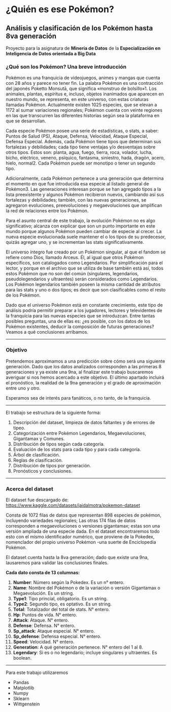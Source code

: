 # ¿Quién es ese Pokémon?
## Análisis y clasificación de los Pokémon hasta 8va generación
Proyecto para la asignatura de **Minería de Datos** de la **Especialización en Inteligencia de Datos orientada a Big Data** 

### ¿Qué son los Pokémon? Una breve introducción 

Pokémon es una franquicia de videojuegos, animes y mangas que cuenta con 28 años y parece no tener fin. La palabra Pokémon es una contracción del japonés Poketto Monsutā, que significa «monstruo de bolsillo»1. Los animales, plantas, espíritus e, incluso, objetos inanimados que aparecen en nuestro mundo, se representa, en este universo, con estas criaturas llamadas Pokémon. Actualmente existen 1025 especies, que se elevan a 1172 al sumar variaciones regionales; Pokémon cuenta con veinte regiones en las que transcurren las diferentes historias según sea la plataforma en que se desarrollan.

Cada especie Pokémon posee una serie de estadísticas, o stats, a saber: Puntos de Salud (PS), Ataque, Defensa, Velocidad, Ataque Especial, Defensa Especial. Además, cada Pokémon tiene tipos que determinan sus fortalezas y debilidades; cada tipo tiene ventajas y/o desventajas sobre otros tipos. Estos son: planta, agua, fuego, tierra, roca, volador, lucha, bicho, eléctrico, veneno, psíquico, fantasma, siniestro, hada, dragón, acero, hielo, normal2. Cada Pokémon puede ser monotipo o tener un segundo tipo.

Adicionalmente, cada Pokémon pertenece a una generación que determina el momento en que fue introducida esa especie al listado general de Pokémon3. Las generaciones interesan porque se han agregado tipos a la lista preexistente y algunos Pokémon recibieron nuevos, cambiando así sus fortalezas y debilidades; también, con las nuevas generaciones, se agregaron evoluciones, preevoluciones y megaevoluciones que amplifican la red de relaciones entre los Pokémon.

Para el asunto central de este trabajo, la evolución Pokémon no es algo significativo; alcanza con explicar que son un punto importante en este mundo porque algunos Pokémon pueden cambiar de especie al crecer. La nueva especie evolucionada suele mantener el o los tipos de su predecesor, quizás agregar uno, y se incrementan las stats significativamente.

El universo íntegro fue creado por un Pokémon singular, al que el fandom se refiere como Dios, llamado Arceus. Él, al igual que otros Pokémon específicos, son catalogados como Legendarios. Por simplificación para el lector, y porque en el archivo que se utiliza de base también está así, todos estos Pokémon que no son del común (singulares, legendarios, pseudolegendarios y ultraentes) serán considerados como Legendarios. Los Pokémon legendarios también poseen la misma cantidad de atributos para las stats y uno o dos tipos; es decir que son clasificables como el resto de los Pokémon.

Dado que el universo Pokémon está en constante crecimiento, este tipo de análisis podría permitir preparar a los jugadores, lectores y televidentes de la franquicia para las nuevas especies que se introduzcan. Entre tantas posibles preguntas, una de ellas es: ¿es posible, con los datos de los Pokémon existentes, deducir la composición de futuras generaciones? Veamos a qué conclusiones arribamos.

***
### Objetivo

Pretendemos aproximamos a una predicción sobre cómo será una siguiente generación. Dado que los datos analizados corresponden a las primeras 8 generaciones y ya existe una 9na, al finalizar este trabajo buscaremos averiguar si nos hemos acercado a este objetivo. El último apartado incluirá el pronóstico, la realidad de la 9na generación y el grado de aproximación entre uno y otro. 

Esperamos sea de interés para fanáticos, o no tanto, de la franquicia.

***

El trabajo se estructura de la siguiente forma:

1. Descripción del dataset, limpieza de datos faltantes y de errores de tipeo.
2. Categorización entre Pokémon Legendarios, Megaevoluciones, Gigantamax y Comunes.
3. Distribución de tipos según cada categoría.
4. Evaluación de los stats para cada tipo y para cada categoría.
5. Árbol de clasificación.
6. Reglas de clasificación.
7. Distribución de tipos por generación.
8. Pronósticos y conclusiones.

***

### Acerca del dataset
El dataset fue descargado de: https://www.kaggle.com/datasets/jaidalmotra/pokemon-dataset 

Consta de 1072 filas de datos que representan 898 especies de pokémon, incluyendo variedades regionales; Las otras 174 filas de datos corresponden a megaevoluciones o versiones gigantamax; estas son una versión ampliada de una especie dada. En el dataset encontraremos todo esto con el mismo identificador numérico, que proviene de la Pokedex, nomenclador del propio universo Pokémon -una suerte de Enciclopedia Pokémon. 

El dataset cuenta hasta la 8va generación; dado que existe una 9na, lausaremos para validar las conclusiones finales.

**Cada dato consta de 13 columnas:**

1.   **Number**: Número según la Pokedex. Es un n° entero.
2.   **Name**: Nombre del Pokémon o de la variación o versión Gigantamax o Megaevolución. Es un string.
3.   **Type1**: Tipo princial, obligatorio. Es un string.
4.   **Type2**: Segundo tipo, es optativo. Es un string.
5.   **Total**: Totalizador del total de stats. N° entero.
6.   **Hp**: Puntos de vida. N° entero.
7.   **Attack**: Ataque. N° entero.
8.   **Defense**: Defensa. N° entero.
9.   **Sp_attack**: Ataque especial. N° entero.
10.   **Sp_defense**: Defensa especial. N° entero.
11.   **Speed**: Velocidad. N° entero.
12.   **Generation**: A qué generación pertenece. N° entero del 1 al 8.
13.   **Legendary**: Si es o no legendario; incluye singulares y ultraentes. Es boolean.

***

Para este trabajo utilizaremos

- Pandas 
- Matplotlib
- Numpy
- Sklearn
- Wittgenstein
